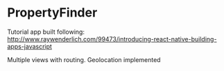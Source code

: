 # PropertyFinder

Tutorial app built following: http://www.raywenderlich.com/99473/introducing-react-native-building-apps-javascript

Multiple views with routing. Geolocation implemented
